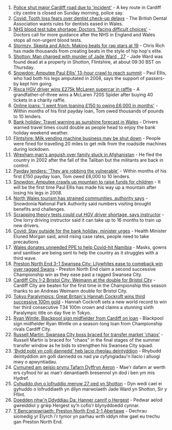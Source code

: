 1. [Police shut major Cardiff road due to 'incident'](https://www.bbc.co.uk/news/uk-wales-58374949?at_medium=RSS&at_campaign=KARANGA) - A key route in Cardiff city centre is closed on Sunday morning, police say.
2. [Covid: Tooth loss fears over dentist check-up delays](https://www.bbc.co.uk/news/uk-wales-58144671?at_medium=RSS&at_campaign=KARANGA) - The British Dental Association wants rules for dentists eased in Wales.
3. [NHS blood test tube shortage: Doctors 'facing difficult choices'](https://www.bbc.co.uk/news/health-58374553?at_medium=RSS&at_campaign=KARANGA) - Doctors call for more guidance after the NHS in England and Wales stops all non-urgent blood tests.
4. [Stormzy, Skepta and Aitch: Making beats for rap stars at 19](https://www.bbc.co.uk/news/uk-wales-58355499?at_medium=RSS&at_campaign=KARANGA) - Chris Rich has made thousands from creating beats in the style of hip hop's elite.
5. [Shotton: Man charged with murder of Jade Ward , 27](https://www.bbc.co.uk/news/uk-wales-58371557?at_medium=RSS&at_campaign=KARANGA) - Jade Ward was found dead at a property in Shotton, Flintshire, at about 09:30 BST on Thursday.
6. [Snowdon: Amputee Paul Ellis' 13-hour crawl to reach summit](https://www.bbc.co.uk/news/uk-wales-58371553?at_medium=RSS&at_campaign=KARANGA) - Paul Ellis, who had both his legs amputated in 2008, says the support of passers-by kept him going.
7. [Risca HGV driver wins £275k McLaren supercar in raffle](https://www.bbc.co.uk/news/uk-wales-58371549?at_medium=RSS&at_campaign=KARANGA) - A grandfather-of-three wins a McLaren 720S Spider after buying 40 tickets in a charity raffle.
8. [Online loans: 'I went from loaning £150 to owing £6,000 in months'](https://www.bbc.co.uk/news/uk-wales-58341915?at_medium=RSS&at_campaign=KARANGA) - Within months of his first payday loan, Tom owed thousands of pounds to 10 lenders.
9. [Bank holiday: Travel warning as sunshine forecast in Wales](https://www.bbc.co.uk/news/uk-wales-58359415?at_medium=RSS&at_campaign=KARANGA) - Drivers warned travel times could double as people head to enjoy the bank holiday weekend weather.
10. [Flintshire: Milk vending machine business may be shut down](https://www.bbc.co.uk/news/uk-wales-58363053?at_medium=RSS&at_campaign=KARANGA) - People were fined for travelling 20 miles to get milk from the roadside machines during lockdown.
11. [Wrexham man's anguish over family stuck in Afghanistan](https://www.bbc.co.uk/news/uk-wales-58367506?at_medium=RSS&at_campaign=KARANGA) - He fled the country in 2002 after the fall of the Taliban but the militants are back in control.
12. [Payday lenders: 'They are robbing the vulnerable'](https://www.bbc.co.uk/news/uk-wales-58361988?at_medium=RSS&at_campaign=KARANGA) - Within months of his first £150 payday loan, Tom owed £6,000 to 10 lenders.
13. [Snowdon: Amputee crawls up mountain to raise funds for children](https://www.bbc.co.uk/news/uk-wales-58359428?at_medium=RSS&at_campaign=KARANGA) - It will be the first time Paul Ellis has made his way up a mountain after losing his legs in 2008.
14. [North Wales tourism has strained communities, authority says](https://www.bbc.co.uk/news/uk-wales-58351077?at_medium=RSS&at_campaign=KARANGA) - Snowdonia National Park Authority said numbers visiting brought benefits and challenges.
15. [Scrapping theory tests could cut HGV driver shortage, says instructor](https://www.bbc.co.uk/news/uk-wales-58348870?at_medium=RSS&at_campaign=KARANGA) - One lorry driving instructor said it can take up to 16 months to train up new drivers.
16. [Covid: Stay outside for the bank holiday, minister urges](https://www.bbc.co.uk/news/uk-wales-58354655?at_medium=RSS&at_campaign=KARANGA) - Health Minister Eluned Morgan said, amid rising case rates, people need to take precautions
17. [Wales donates unneeded PPE to help Covid-hit Namibia](https://www.bbc.co.uk/news/uk-wales-58341479?at_medium=RSS&at_campaign=KARANGA) - Masks, gowns and sanitiser are being sent to help the country as it struggles with a third wave.
18. [Preston North End 3-1 Swansea City: Lilywhites ease to comeback win over ragged Swans](https://www.bbc.co.uk/sport/football/58289220?at_medium=RSS&at_campaign=KARANGA) - Preston North End claim a second successive Championship win as they ease past a ragged Swansea City.
19. [Cardiff City 1-2 Bristol City: Weimann at the double for Bristol City](https://www.bbc.co.uk/sport/football/58289214?at_medium=RSS&at_campaign=KARANGA) - Cardiff City are beaten for the first time in the Championship this season thanks to an Andreas Weimann double for Bristol City.
20. [Tokyo Paralympics: Great Britain's Hannah Cockroft wins third successive 100m gold](https://www.bbc.co.uk/sport/disability-sport/58372936?at_medium=RSS&at_campaign=KARANGA) - Hannah Cockroft sets a new world record to win her third consecutive T34 100m crown and claims a stunning sixth Paralympic title on day five in Tokyo.
21. [Ryan Wintle: Blackpool sign midfielder from Cardiff on loan](https://www.bbc.co.uk/sport/football/58372288?at_medium=RSS&at_campaign=KARANGA) - Blackpool sign midfielder Ryan Wintle on a season-long loan from Championship rivals Cardiff City.
22. [Russell Martin: Swansea City boss braced for transfer market 'chaos'](https://www.bbc.co.uk/sport/football/58370856?at_medium=RSS&at_campaign=KARANGA) - Russell Martin is braced for "chaos" in the final stages of the summer transfer window as he bids to strengthen his Swansea City squad.
23. ['Bydd pobl yn colli dannedd' heb lacio rheolau deintyddion](https://www.bbc.co.uk/newyddion/58358879?at_medium=RSS&at_campaign=KARANGA) - Rhybudd deintyddion am golli dannedd os nad yw cyfyngiadau'n llacio i alluogi mwy o apwyntiadau.
24. [Cymuned am geisio prynu Tafarn Dyffryn Aeron](https://www.bbc.co.uk/newyddion/58342639?at_medium=RSS&at_campaign=KARANGA) - Mae'r dafarn ar werth ers cyfnod hir ac mae'r denantiaeth bresennol yn dod i ben ym mis Hydref.
25. [Cyhuddo dyn o lofruddio menyw 27 oed yn Shotton](https://www.bbc.co.uk/newyddion/58372318?at_medium=RSS&at_campaign=KARANGA) - Dyn wedi cael ei gyhuddo o lofruddiaeth yn dilyn marwolaeth Jade Ward yn Shotton, Sir y Fflint.
26. [Doedden nhw'n Ddyddiau Da: Hanner canrif o Hergest](https://www.bbc.co.uk/newyddion/58357416?at_medium=RSS&at_campaign=KARANGA) - Pedwar aelod gwreiddiol y grŵp Hergest sy’n cofio’r blynyddoedd cynnar.
27. [Y Bencampwriaeth: Preston North End 3-1 Abertawe](https://www.bbc.co.uk/newyddion/58370391?at_medium=RSS&at_campaign=KARANGA) - Dechrau siomedig yr Elyrch i'r tymor yn parhau wrth iddyn nhw gael eu trechu gan Preston North End.
